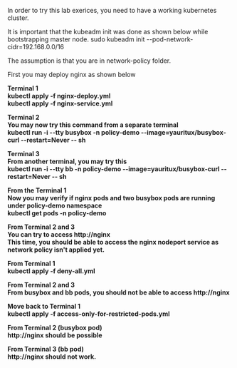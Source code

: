 In order to try this lab exerices, you need to have a working kubernetes cluster.

It is important that the kubeadm init was done as shown below while bootstrapping master node.
sudo kubeadm init --pod-network-cidr=192.168.0.0/16

The assumption is that you are in network-policy folder.

First you may deploy nginx as shown below

<b>Terminal  1<b><br>
kubectl apply -f nginx-deploy.yml<br>
kubectl apply -f nginx-service.yml<br>

<b>Terminal 2</b><br>
You may now try this command from a separate terminal<br>
kubectl run -i --tty busybox -n policy-demo --image=yauritux/busybox-curl --restart=Never -- sh<br>

<b>Terminal 3<b><br>
From another terminal, you may try this<br>
kubectl run -i --tty bb -n policy-demo --image=yauritux/busybox-curl --restart=Never -- sh<br>


<b>From the Terminal 1</b><br>
Now you may verify if nginx pods and two busybox pods are running under policy-demo namespace<br>
kubectl get pods -n policy-demo<br>

<b>From Terminal 2 and 3</b><br>
You can try to access http://nginx<br>
This time, you should be able to access the nginx nodeport service as network policy isn't applied yet.<br>

<b>From Terminal 1<b><br>
kubectl apply -f deny-all.yml<br>

<b>From Terminal 2 and 3</b><br>
From busybox and bb pods, you should not be able to access http://nginx<br>

<b>Move back to Terminal 1</b><br>
kubectl apply -f access-only-for-restricted-pods.yml<br>

<b>From  Terminal 2 (busybox pod)</b><br>
http://nginx should be possible<br>

<b>From Terminal 3 (bb pod)</b><br>
http://nginx should not work.

